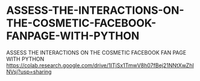 # ASSESS-THE-INTERACTIONS-ON-THE-COSMETIC-FACEBOOK-FANPAGE-WITH-PYTHON
ASSESS THE INTERACTIONS ON THE COSMETIC FACEBOOK FAN PAGE WITH PYTHON
https://colab.research.google.com/drive/1ITjSx1TmwV8h07fBej21NNtXwZhINVsj?usp=sharing
